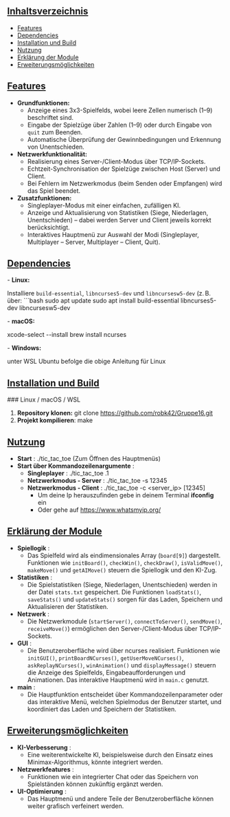 ## [Inhaltsverzeichnis](#inhaltsverzeichnis)

- [Features](#features)
- [Dependencies](#dependencies)
- [Installation und Build](#installation-und-build)
- [Nutzung](#nutzung)
- [Erklärung der Module](#erklärung-der-module)
- [Erweiterungsmöglichkeiten](#erweiterungsmöglichkeiten)

## [Features](#features)

- **Grundfunktionen:**
  - Anzeige eines 3x3-Spielfelds, wobei leere Zellen numerisch (1–9) beschriftet sind.
  - Eingabe der Spielzüge über Zahlen (1–9) oder durch Eingabe von `quit` zum Beenden.
  - Automatische Überprüfung der Gewinnbedingungen und Erkennung von Unentschieden.
- **Netzwerkfunktionalität:**
  - Realisierung eines Server-/Client-Modus über TCP/IP-Sockets.
  - Echtzeit-Synchronisation der Spielzüge zwischen Host (Server) und Client.
  - Bei Fehlern im Netzwerkmodus (beim Senden oder Empfangen) wird das Spiel beendet.
- **Zusatzfunktionen:**
  - Singleplayer-Modus mit einer einfachen, zufälligen KI.
  - Anzeige und Aktualisierung von Statistiken (Siege, Niederlagen, Unentschieden) – dabei werden Server und Client jeweils korrekt berücksichtigt.
  - Interaktives Hauptmenü zur Auswahl der Modi (Singleplayer, Multiplayer – Server, Multiplayer – Client, Quit).

## [Dependencies](#dependencies)

\- **Linux:**    

Installiere `build-essential`, `libncurses5-dev` und `libncursesw5-dev` (z. B. über:  ```bash  sudo apt update  sudo apt install build-essential libncurses5-dev libncursesw5-dev

\- **macOS:** 

xcode-select --install
brew install ncurses 

\- **Windows:** 

unter WSL Ubuntu befolge die obige Anleitung für Linux



## [Installation und Build](#installation-und-build)

\### Linux / macOS / WSL 

1. **Repository klonen:** git clone https://github.com/robk42/Gruppe16.git   
2. **Projekt kompilieren**: make


## [Nutzung](#nutzung)

- **Start** : ./tic_tac_toe (Zum Öffnen des Hauptmenüs)
- **Start über Kommandozeilenargumente** : 
  - **Singleplayer** : ./tic_tac_toe .1
  - **Netzwerkmodus - Server** : ./tic_tac_toe -s 12345
  - **Netzwerkmodus - Client** : ./tic_tac_toe -c <server_ip> [12345]
    - Um deine Ip herauszufinden gebe in deinem Terminal **ifconfig** ein
    - Oder gehe auf https://www.whatsmyip.org/



## [Erklärung der Module](#erklärung-der-module)

- **Spiellogik** :
  - Das Spielfeld wird als eindimensionales Array (`board[9]`) dargestellt. Funktionen wie `initBoard()`, `checkWin()`, `checkDraw()`, `isValidMove()`, `makeMove()` und `getAIMove()` steuern die Spiellogik und den KI-Zug.
- **Statistiken** : 
  - Die Spielstatistiken (Siege, Niederlagen, Unentschieden) werden in der Datei `stats.txt` gespeichert. Die Funktionen `loadStats()`, `saveStats()` und `updateStats()` sorgen für das Laden, Speichern und Aktualisieren der Statistiken.
- **Netzwerk** :
  - Die Netzwerkmodule (`startServer()`, `connectToServer()`, `sendMove()`, `receiveMove()`) ermöglichen den Server-/Client-Modus über TCP/IP-Sockets.
- **GUI** :
  - Die Benutzeroberfläche wird über ncurses realisiert. Funktionen wie `initGUI()`, `printBoardNCurses()`, `getUserMoveNCurses()`, `askReplayNCurses()`, `winAnimation()` und `displayMessage()` steuern die Anzeige des Spielfelds, Eingabeaufforderungen und Animationen. Das interaktive Hauptmenü wird in `main.c` genutzt.
- **main** :
  - Die Hauptfunktion entscheidet über Kommandozeilenparameter oder das interaktive Menü, welchen Spielmodus der Benutzer startet, und koordiniert das Laden und Speichern der Statistiken.



## [Erweiterungsmöglichkeiten](#erweiterungsmöglichkeiten)

- **KI-Verbesserung** :
  - Eine weiterentwickelte KI, beispielsweise durch den Einsatz eines Minimax-Algorithmus, könnte integriert werden.
- **Netzwerkfeatures** :
  - Funktionen wie ein integrierter Chat oder das Speichern von Spielständen können zukünftig ergänzt werden.
- **UI-Optimierung** :
  - Das Hauptmenü und andere Teile der Benutzeroberfläche können weiter grafisch verfeinert werden.









